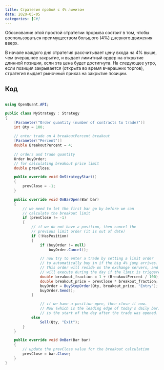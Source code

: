 ```yaml
---
title: Стратегия пробой с 4% лимитом
date: 2020-05-05
categories: [C#]
---
```


Обоснование этой простой стратегии прорыва состоит в том, чтобы воспользоваться преимуществом большого (4%) дневного движения вверх.

В начале каждого дня стратегия рассчитывает цену входа на 4% выше, чем вчерашнее закрытие, и выдает лимитный ордер на открытие длинной позиции, если эта цена будет достигнута. На следующее утро, если позиция закрывается (открыта во время вчерашних торгов), стратегия выдает рыночный приказ на закрытие позиции. 



## Код

```c#

using OpenQuant.API;

public class MyStrategy : Strategy
{
	[Parameter("Order quantity (number of contracts to trade)")]
	int Qty = 100;
	
	// enter trade on 4 breakoutPercent breakout
	[Parameter("Percent")]
	double BreakoutPercent = 4;
	
	// orders and trade quantity
	Order buyOrder;
	// for calculating breakout price limit
	double prevClose;

	public override void OnStrategyStart()
	{
		prevClose = -1;
	}

	public override void OnBarOpen(Bar bar)
	{
		// we need to let the first bar go by before we can
		// calculate the breakout limit
		if (prevClose != -1)
		{
			// if we do not have a position, then cancel the
			// previous limit order (it is out of date)
			if (!HasPosition)
			{
				if (buyOrder != null)
					buyOrder.Cancel();

				// now try to enter a trade by setting a limit order
				// to automatically buy in if the big 4% jump arrives.
				// This order will reside on the exchange servers, and 
				// will execute during the day if the limit is triggered.
				double breakout_fraction = 1 + (BreakoutPercent / 100);
				double breakout_price = prevClose * breakout_fraction;
				buyOrder = BuyStopOrder(Qty, breakout_price, "Entry");	
				buyOrder.Send();
			}

				// if we have a position open, then close it now. 
				// Now (which is the leading edge of today's daily bar)
				// is the start of the day after the trade was opened.
			else
				Sell(Qty, "Exit");
		}
	}

	public override void OnBar(Bar bar)
	{
		// update the prevClose value for the breakout calculation
		prevClose = bar.Close;
	}
}
```
